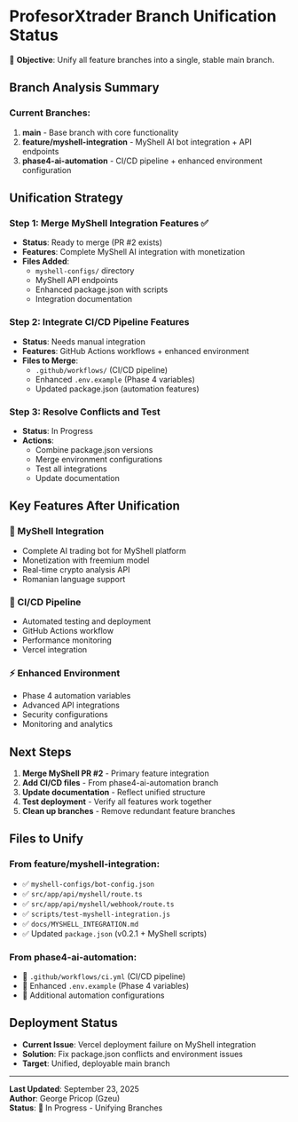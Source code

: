 # ProfesorXtrader Branch Unification Status

🎯 **Objective**: Unify all feature branches into a single, stable main branch.

## Branch Analysis Summary

### Current Branches:
1. **main** - Base branch with core functionality
2. **feature/myshell-integration** - MyShell AI bot integration + API endpoints
3. **phase4-ai-automation** - CI/CD pipeline + enhanced environment configuration

## Unification Strategy

### Step 1: Merge MyShell Integration Features ✅
- **Status**: Ready to merge (PR #2 exists)
- **Features**: Complete MyShell AI integration with monetization
- **Files Added**:
  - `myshell-configs/` directory
  - MyShell API endpoints
  - Enhanced package.json with scripts
  - Integration documentation

### Step 2: Integrate CI/CD Pipeline Features
- **Status**: Needs manual integration
- **Features**: GitHub Actions workflows + enhanced environment
- **Files to Merge**:
  - `.github/workflows/` (CI/CD pipeline)
  - Enhanced `.env.example` (Phase 4 variables)
  - Updated package.json (automation features)

### Step 3: Resolve Conflicts and Test
- **Status**: In Progress
- **Actions**:
  - Combine package.json versions
  - Merge environment configurations
  - Test all integrations
  - Update documentation

## Key Features After Unification

### 🚀 MyShell Integration
- Complete AI trading bot for MyShell platform
- Monetization with freemium model
- Real-time crypto analysis API
- Romanian language support

### 🔄 CI/CD Pipeline
- Automated testing and deployment
- GitHub Actions workflow
- Performance monitoring
- Vercel integration

### ⚡ Enhanced Environment
- Phase 4 automation variables
- Advanced API integrations
- Security configurations
- Monitoring and analytics

## Next Steps

1. **Merge MyShell PR #2** - Primary feature integration
2. **Add CI/CD files** - From phase4-ai-automation branch
3. **Update documentation** - Reflect unified structure
4. **Test deployment** - Verify all features work together
5. **Clean up branches** - Remove redundant feature branches

## Files to Unify

### From feature/myshell-integration:
- ✅ `myshell-configs/bot-config.json`
- ✅ `src/app/api/myshell/route.ts`
- ✅ `src/app/api/myshell/webhook/route.ts`
- ✅ `scripts/test-myshell-integration.js`
- ✅ `docs/MYSHELL_INTEGRATION.md`
- ✅ Updated `package.json` (v0.2.1 + MyShell scripts)

### From phase4-ai-automation:
- 🔄 `.github/workflows/ci.yml` (CI/CD pipeline)
- 🔄 Enhanced `.env.example` (Phase 4 variables)
- 🔄 Additional automation configurations

## Deployment Status

- **Current Issue**: Vercel deployment failure on MyShell integration
- **Solution**: Fix package.json conflicts and environment issues
- **Target**: Unified, deployable main branch

---

**Last Updated**: September 23, 2025  
**Author**: George Pricop (Gzeu)  
**Status**: 🔄 In Progress - Unifying Branches
